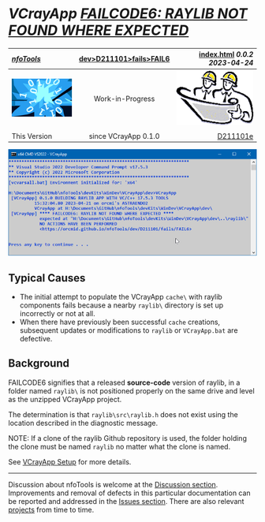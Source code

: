 <!-- index.md 0.0.2                 UTF-8                          2023-04-24
     ----1----|----2----|----3----|----4----|----5----|----6----|----7----|--*

              FAILCODE6: RAYLIB NOT FOUND WHERE EXPECTED
     -->

# ***VCrayApp** [FAILCODE6: RAYLIB NOT FOUND WHERE EXPECTED](.)*

| ***[nfoTools](../../../../)*** | [dev](../../../)[>D211101](../../)[>fails](../)[>FAIL6](.) | [index.html](index.html) ***0.0.2 2023-04-24*** |
| :--                |       :-:          | --: |
| ![nfotools](../../../../images/nfoWorks-2014-06-02-1702-LogoSmall.png) | Work-in-Progress | ![Hard Hat Area](../../../../images/hardhat-logo.gif) |
|              |                     |           |
| This Version | since VCrayApp 0.1.0 | [D211101e](../../D211101e) |

![FAILCODE6](FAIL6-2023-04-21-1534-VCrayApp-0.1.0.png)

## Typical Causes

* The initial attempt to populate the VCrayApp `cache\` with raylib components
fails because a nearby `raylib\` directory is set up incorrectly or not at
all.
* When there have previously been successful `cache` creations, subsequent
updates or modifications to `raylib` or `VCrayApp.bat` are defective.

## Background

FAILCODE6 signifies that a released **source-code** version of raylib, in a
folder named `raylib\` is not positioned properly on the same drive and level
as the unzipped VCrayApp project.

The determination is that `raylib\src\raylib.h` does not exist using the
location described in the diagnostic message.

NOTE: If a clone of the raylib Github repository is used, the folder holding
the clone must be named `raylib` no matter what the clone is named.

See [VCrayApp Setup](../../D211101a) for more details.

----

Discussion about nfoTools is welcome at the
[Discussion section](https://github.com/orcmid/nfoTools/discussions).
Improvements and removal of defects in this particular documentation can be
reported and addressed in the
[Issues section](https://github.com/orcmid/nfoTools/issues).  There are also
relevant [projects](https://github.com/orcmid/nfoTools/projects?type=classic)
from time to time.

<!-- ----1----|----2----|----3----|----4----|----5----|----6----|----7----|--*

     0.0.2 2023-04-24T22:37Z Improved draft explanation
     0.0.1 2023-04-23T20:16Z Completed draft
     0.0.0 2023-04-22T02:45Z Boilerplate from 0.0.6 FAIL5.

               *** end D211101/fails/FAIL6/index.md ***
     -->
